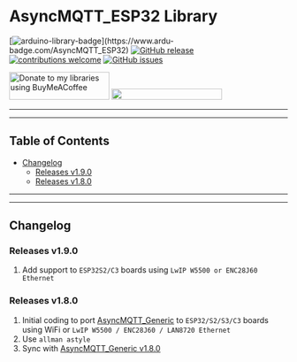 # AsyncMQTT_ESP32 Library

[![arduino-library-badge](https://www.ardu-badge.com/badge/AsyncMQTT_ESP32.svg?)](https://www.ardu-badge.com/AsyncMQTT_ESP32)
[![GitHub release](https://img.shields.io/github/release/khoih-prog/AsyncMQTT_ESP32.svg)](https://github.com/khoih-prog/AsyncMQTT_ESP32/releases)
[![contributions welcome](https://img.shields.io/badge/contributions-welcome-brightgreen.svg?style=flat)](#Contributing)
[![GitHub issues](https://img.shields.io/github/issues/khoih-prog/AsyncMQTT_ESP32.svg)](http://github.com/khoih-prog/AsyncMQTT_ESP32/issues)


<a href="https://www.buymeacoffee.com/khoihprog6" title="Donate to my libraries using BuyMeACoffee"><img src="https://cdn.buymeacoffee.com/buttons/v2/default-yellow.png" alt="Donate to my libraries using BuyMeACoffee" style="height: 50px !important;width: 181px !important;" ></a>
<a href="https://www.buymeacoffee.com/khoihprog6" title="Donate to my libraries using BuyMeACoffee"><img src="https://img.shields.io/badge/buy%20me%20a%20coffee-donate-orange.svg?logo=buy-me-a-coffee&logoColor=FFDD00" style="height: 20px !important;width: 200px !important;" ></a>

---
---

## Table of Contents

* [Changelog](#changelog)
  * [Releases v1.9.0](#releases-v190)
  * [Releases v1.8.0](#releases-v180)

---
---

## Changelog

### Releases v1.9.0

1. Add support to `ESP32S2/C3` boards using `LwIP W5500 or ENC28J60 Ethernet`

### Releases v1.8.0

1. Initial coding to port [AsyncMQTT_Generic](https://github.com/khoih-prog/AsyncMQTT_Generic) to `ESP32/S2/S3/C3` boards using WiFi or `LwIP W5500 / ENC28J60 / LAN8720 Ethernet`
2. Use `allman astyle`
3. Sync with [AsyncMQTT_Generic v1.8.0](https://github.com/khoih-prog/AsyncMQTT_Generic)

